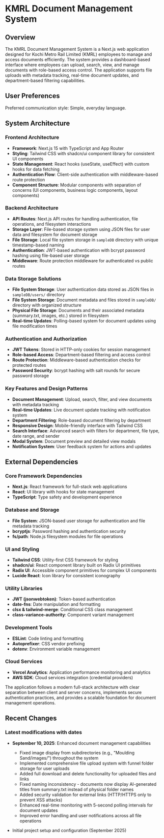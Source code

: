# KMRL Document Management System

## Overview

The KMRL Document Management System is a Next.js web application designed for Kochi Metro Rail Limited (KMRL) employees to manage and access documents efficiently. The system provides a dashboard-based interface where employees can upload, search, view, and manage documents with role-based access control. The application supports file uploads with metadata tracking, real-time document updates, and department-based filtering capabilities.

## User Preferences

Preferred communication style: Simple, everyday language.

## System Architecture

### Frontend Architecture
- **Framework**: Next.js 15 with TypeScript and App Router
- **Styling**: Tailwind CSS with shadcn/ui component library for consistent UI components
- **State Management**: React hooks (useState, useEffect) with custom hooks for data fetching
- **Authentication Flow**: Client-side authentication with middleware-based route protection
- **Component Structure**: Modular components with separation of concerns (UI components, business logic components, layout components)

### Backend Architecture
- **API Routes**: Next.js API routes for handling authentication, file operations, and filesystem interactions
- **Storage Layer**: File-based storage system using JSON files for user data and filesystem for document storage
- **File Storage**: Local file system storage in `sampleDB` directory with unique timestamp-based naming
- **Authentication**: JWT-based authentication with bcrypt password hashing using file-based user storage
- **Middleware**: Route protection middleware for authenticated vs public routes

### Data Storage Solutions
- **File System Storage**: User authentication data stored as JSON files in `sampleDB/users/` directory
- **File System Storage**: Document metadata and files stored in `sampleDB/` directory with organized structure
- **Physical File Storage**: Documents and their associated metadata (summary.txt, images, etc.) stored in filesystem
- **Real-time Updates**: Polling-based system for document updates using file modification times

### Authentication and Authorization
- **JWT Tokens**: Stored in HTTP-only cookies for session management
- **Role-based Access**: Department-based filtering and access control
- **Route Protection**: Middleware-based authentication checks for protected routes
- **Password Security**: bcrypt hashing with salt rounds for secure password storage

### Key Features and Design Patterns
- **Document Management**: Upload, search, filter, and view documents with metadata tracking
- **Real-time Updates**: Live document update tracking with notification system
- **Department Filtering**: Role-based document filtering by department
- **Responsive Design**: Mobile-friendly interface with Tailwind CSS
- **Search Interface**: Advanced search with filters for department, file type, date range, and sender
- **Modal System**: Document preview and detailed view modals
- **Notification System**: User feedback system for actions and updates

## External Dependencies

### Core Framework Dependencies
- **Next.js**: React framework for full-stack web applications
- **React**: UI library with hooks for state management
- **TypeScript**: Type safety and development experience

### Database and Storage
- **File System**: JSON-based user storage for authentication and file metadata tracking
- **bcryptjs**: Password hashing and authentication security
- **fs/path**: Node.js filesystem modules for file operations

### UI and Styling
- **Tailwind CSS**: Utility-first CSS framework for styling
- **shadcn/ui**: React component library built on Radix UI primitives
- **Radix UI**: Accessible component primitives for complex UI components
- **Lucide React**: Icon library for consistent iconography

### Utility Libraries
- **JWT (jsonwebtoken)**: Token-based authentication
- **date-fns**: Date manipulation and formatting
- **clsx & tailwind-merge**: Conditional CSS class management
- **class-variance-authority**: Component variant management

### Development Tools
- **ESLint**: Code linting and formatting
- **Autoprefixer**: CSS vendor prefixing
- **dotenv**: Environment variable management

### Cloud Services
- **Vercel Analytics**: Application performance monitoring and analytics
- **AWS SDK**: Cloud services integration (credential providers)

The application follows a modern full-stack architecture with clear separation between client and server concerns, implements secure authentication practices, and provides a scalable foundation for document management operations.

## Recent Changes

### Latest modifications with dates

- **September 10, 2025**: Enhanced document management capabilities
  - Fixed image display from subdirectories (e.g., "Moulding Sand/images/") throughout the system
  - Implemented comprehensive file upload system with funnel folder storage for user uploads
  - Added full download and delete functionality for uploaded files and links
  - Fixed naming inconsistency - documents now display AI-generated titles from summary.txt instead of physical folder names
  - Added security validation for external links (HTTP/HTTPS only to prevent XSS attacks)
  - Enhanced real-time monitoring with 5-second polling intervals for document updates
  - Improved error handling and user notifications across all file operations

- Initial project setup and configuration (September 2025)
